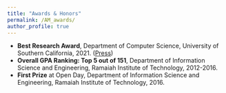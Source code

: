 ```yaml
---
title: "Awards & Honors"
permalink: /AM_awards/
author_profile: true
---
```

* **Best Research Award**, Department of Computer Science, University of Southern California, 2021. ([Press](https://viterbischool.usc.edu/news/2021/05/recognizing-excellence-2021-masters-awards-ceremony/))
* **Overall GPA Ranking: Top 5 out of 151**, Department of Information Science and Engineering, Ramaiah Institute of Technology, 2012-2016.
* **First Prize** at Open Day, Department of Information Science and Engineering, Ramaiah Institute of Technology, 2016.
